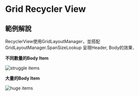 # Grid Recycler View

## 範例解說

RecyclerView使用GridLayoutManager，並搭配GridLayoutManager.SpanSizeLookup
呈現Header, Body的效果．

**不同數量的Body Item**

![struggle items](https://github.com/HankLi0130/GridRecyclerViewDemo/blob/master/pic/struggle_items.gif)

**大量的Body Item**

![huge items](https://github.com/HankLi0130/GridRecyclerViewDemo/blob/master/pic/huge_items.gif)





